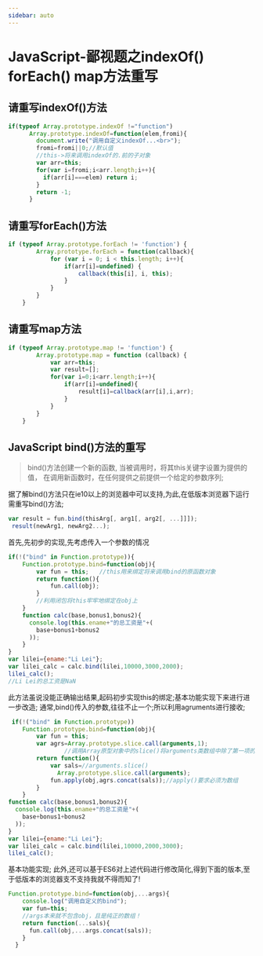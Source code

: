 ```yaml
---
sidebar: auto
---
```


# JavaScript-鄙视题之indexOf() forEach() map方法重写
## 请重写indexOf()方法 #
```js
if(typeof Array.prototype.indexOf !="function")
      Array.prototype.indexOf=function(elem,fromi){
        document.write("调用自定义indexOf...<br>");
        fromi=fromi||0;//默认值
        //this->将来调用indexOf的.前的子对象
        var arr=this;
        for(var i=fromi;i<arr.length;i++){
          if(arr[i]===elem) return i;
        }
        return -1;
      }
```
## 请重写forEach()方法 #
```js
if (typeof Array.prototype.forEach != 'function') {
        Array.prototype.forEach = function(callback){
            for (var i = 0; i < this.length; i++){
                if(arr[i]=undefined) {
                    callback(this[i], i, this);
                }
            }
        }
    }
```
## 请重写map方法 #
```js
if (typeof Array.prototype.map != 'function') {
        Array.prototype.map = function (callback) {
            var arr=this;
            var result=[];
            for(var i=0;i<arr.length;i++){
                if(arr[i]=undefined){
                    result[i]=callback(arr[i],i,arr);
                }
            }
        }
    }
```
## JavaScript bind()方法的重写


>bind()方法创建一个新的函数, 当被调用时，将其this关键字设置为提供的值，
>在调用新函数时，在任何提供之前提供一个给定的参数序列;

据了解bind()方法只在ie10以上的浏览器中可以支持,为此,在低版本浏览器下运行需重写bind()方法;

```js
var result = fun.bind(thisArg[, arg1[, arg2[, ...]]]);
 result(newArg1, newArg2...);
```

首先,先初步的实现,先考虑传入一个参数的情况
```js
if(!("bind" in Function.prototype)){
	Function.prototype.bind=function(obj){
		var fun = this;   //this用来绑定将来调用bind的原函数对象
		return function(){
			fun.call(obj);
		}
		//利用闭包将this牢牢地绑定在obj上
	}
	function calc(base,bonus1,bonus2){
	  console.log(this.ename+"的总工资是"+(
	    base+bonus1+bonus2
	  ));
	}
}
var lilei={ename:"Li Lei"};
var lilei_calc = calc.bind(lilei,10000,3000,2000);
lilei_calc();
//Li Lei的总工资是NaN
```
此方法虽说没能正确输出结果,起码初步实现this的绑定;基本功能实现下来进行进一步改造;
通常,bind()传入的参数,往往不止一个;所以利用agruments进行接收;
```js
 if(!("bind" in Function.prototype))
	Function.prototype.bind=function(obj){
		var fun = this;
		var agrs=Array.prototype.slice.call(arguments,1);
				//调用Array原型对象中的slice()将arguments类数组中除了第一项的值取出来,并存为数组
		return function(){
			var sals=//arguments.slice()
			  Array.prototype.slice.call(arguments);
			fun.apply(obj,agrs.concat(sals));//apply()要求必须为数组
		}
	}
function calc(base,bonus1,bonus2){
  console.log(this.ename+"的总工资是"+(
    base+bonus1+bonus2
  ));
}
var lilei={ename:"Li Lei"};
var lilei_calc = calc.bind(lilei,10000,2000,3000);
lilei_calc();

```
基本功能实现;
此外,还可以基于ES6对上述代码进行修改简化,得到下面的版本,至于低版本的浏览器支不支持我就不得而知了!
```js
Function.prototype.bind=function(obj,...args){
    console.log("调用自定义的bind");
    var fun=this;
    //args本来就不包含obj，且是纯正的数组！
    return function(...sals){
      fun.call(obj,...args.concat(sals));
    }
  }
```